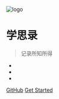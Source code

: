<!-- _coverpage.md -->

![logo](/img/1.jpeg)

# 学思录 <small></small>

>记录所知所得

-  
- 
- 

[GitHub](https://github.com/docsifyjs/docsify/)
[Get Started](/README.md)
